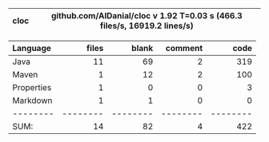

cloc|github.com/AlDanial/cloc v 1.92  T=0.03 s (466.3 files/s, 16919.2 lines/s)
--- | ---

Language|files|blank|comment|code
:-------|-------:|-------:|-------:|-------:
Java|11|69|2|319
Maven|1|12|2|100
Properties|1|0|0|3
Markdown|1|1|0|0
--------|--------|--------|--------|--------
SUM:|14|82|4|422
